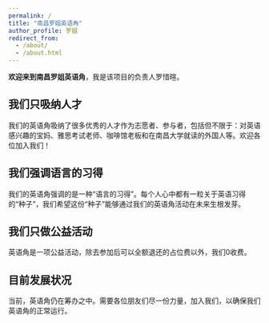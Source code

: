 ```yaml
---
permalink: /
title: "南昌罗姐英语角"
author_profile: 罗姐
redirect_from: 
  - /about/
  - /about.html
---
```


**欢迎来到南昌罗姐英语角**，我是该项目的负责人罗惜暄。

## 我们只吸纳人才

我们的英语角吸纳了很多优秀的人才作为志愿者、参与者，包括但不限于：对英语感兴趣的宝妈、雅思考试老师、咖啡馆老板和在南昌大学就读的外国人等。欢迎各位加入我们！

## 我们强调语言的习得

我们的英语角强调的是一种“语言的习得”。每个人心中都有一粒关于英语习得的“种子”，我们希望这份“种子”能够通过我们的英语角活动在未来生根发芽。

## 我们只做公益活动

英语角是一项公益活动，除去参加后可以全额退还的占位费以外，我们0收费。

## 目前发展状况

当前，英语角仍在筹办之中。需要各位朋友们尽一份力量，加入我们，以确保我们英语角的正常运行。
